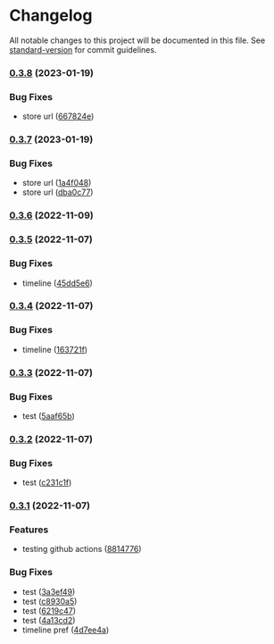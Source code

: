 # Changelog

All notable changes to this project will be documented in this file. See [standard-version](https://github.com/conventional-changelog/standard-version) for commit guidelines.

### [0.3.8](https://github.com/Cyri1/bah/compare/0.3.7...0.3.8) (2023-01-19)


### Bug Fixes

* store url ([667824e](https://github.com/Cyri1/bah/commit/667824e6c68e94d74b79e251fa59fe883f3fc687))

### [0.3.7](https://github.com/Cyri1/bah/compare/0.3.6...0.3.7) (2023-01-19)


### Bug Fixes

* store url ([1a4f048](https://github.com/Cyri1/bah/commit/1a4f0482eaa6feca2eea4c2c9acfecd530ea01d2))
* store url ([dba0c77](https://github.com/Cyri1/bah/commit/dba0c77ef004f379e051fc34fee887ae006ab1b7))

### [0.3.6](https://github.com/Cyri1/bah/compare/0.3.5...0.3.6) (2022-11-09)

### [0.3.5](https://github.com/Cyri1/bah/compare/0.3.4...0.3.5) (2022-11-07)


### Bug Fixes

* timeline ([45dd5e6](https://github.com/Cyri1/bah/commit/45dd5e60604786b4d433a8ae8dd4b846114e0ba2))

### [0.3.4](https://github.com/Cyri1/bah/compare/0.3.3...0.3.4) (2022-11-07)


### Bug Fixes

* timeline ([163721f](https://github.com/Cyri1/bah/commit/163721f332523f5e8fc8bcc7c421a1863ce974a6))

### [0.3.3](https://github.com/Cyri1/bah/compare/0.3.2...0.3.3) (2022-11-07)


### Bug Fixes

* test ([5aaf65b](https://github.com/Cyri1/bah/commit/5aaf65b806de8e49a21bd58e2545e9472a6ec1d3))

### [0.3.2](https://github.com/Cyri1/bah/compare/0.3.1...0.3.2) (2022-11-07)


### Bug Fixes

* test ([c231c1f](https://github.com/Cyri1/bah/commit/c231c1fa20ab033dcd18e163214d0a03608bd92e))

### [0.3.1](https://github.com/Cyri1/bah/compare/v0.2.1-beta...v0.3.1) (2022-11-07)


### Features

* testing github actions ([8814776](https://github.com/Cyri1/bah/commit/88147769b8174d24dc53870651fac31a604cfa91))


### Bug Fixes

* test ([3a3ef49](https://github.com/Cyri1/bah/commit/3a3ef49ae0f98cf35b94167e6608787292145d5b))
* test ([c8930a5](https://github.com/Cyri1/bah/commit/c8930a5f039f250a4a238daf4362c26504a57c1a))
* test ([6219c47](https://github.com/Cyri1/bah/commit/6219c478193a5afb2a3fa0ce69d7619aa1ce43fd))
* test ([4a13cd2](https://github.com/Cyri1/bah/commit/4a13cd21d5adbd0a639e762dccbc403ad8b860e2))
* timeline pref ([4d7ee4a](https://github.com/Cyri1/bah/commit/4d7ee4a1ac9b750cf89e6dc776ac73ce94e07d21))
